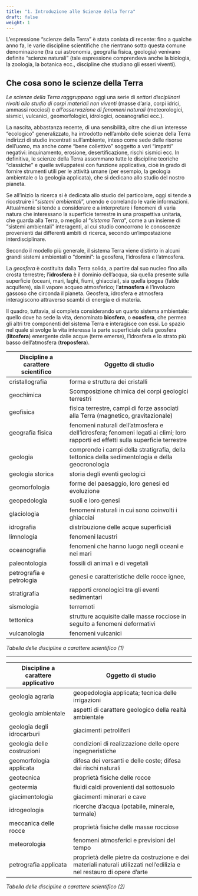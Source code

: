```yaml
---
title: "1. Introduzione alle Scienze della Terra"
draft: false
weight: 1
---
```




L’espressione “scienze della Terra” è stata coniata di recente: fino a qualche anno fa, le varie discipline scientifiche che rientrano sotto questa comune denominazione (tra cui astronomia, geografia fisica, geologia) venivano definite “scienze naturali” (tale espressione comprendeva anche la biologia, la zoologia, la botanica ecc., discipline che studiano gli esseri viventi).

## Che cosa sono le scienze della Terra 
*Le scienze della Terra raggruppano* oggi una serie di *settori disciplinari rivolti allo studio di corpi materiali non viventi* (masse d’aria, corpi idrici, ammassi rocciosi) e *all’osservazione di fenomeni naturali* (meteorologici, sismici, vulcanici, geomorfologici, idrologici, oceanografici ecc.).

La nascita, abbastanza recente, di una sensibilità, oltre che di un interesse “ecologico” generalizzato, ha introdotto nell’ambito delle scienze della Terra indirizzi di studio incentrati sull’ambiente, inteso come sede delle risorse dell’uomo, ma anche come “bene collettivo” soggetto a vari “impatti” negativi: inquinamento, erosione, desertificazione, rischi sismici ecc. In definitiva, le scienze della Terra assommano tutte le discipline teoriche “classiche” e quelle sviluppatesi con funzione applicativa, cioè in grado di fornire strumenti utili per le attività umane (per esempio, la geologia ambientale o la geologia applicata), che si dedicano allo studio del nostro pianeta.

Se all’inizio la ricerca si è dedicata allo studio del particolare, oggi si tende a ricostruire i “*sistemi ambientali*”, unendo e correlando le varie informazioni. Attualmente si tende a considerare e a interpretare i fenomeni di varia natura che interessano la superficie terrestre in una prospettiva unitaria, che guarda alla Terra, o meglio al “*sistema Terra*”, come a un insieme di “sistemi ambientali” interagenti, al cui studio concorrono le conoscenze provenienti dai differenti ambiti di ricerca, secondo un’impostazione interdisciplinare.

Secondo il modello più generale, il sistema Terra viene distinto in alcuni grandi sistemi ambientali o “domini”: la geosfera, l’idrosfera e l’atmosfera.

La *geosfera* è costituita dalla Terra solida, a partire dal suo nucleo fino alla crosta terrestre; l’**idrosfera** è il dominio dell’acqua, sia quella presente sulla superficie (oceani, mari, laghi, fiumi, ghiacciai), sia quella ipogea (falde acquifere), sia il vapore acqueo atmosferico; l’**atmosfera** è l’involucro gassoso che circonda il pianeta. Geosfera, idrosfera e atmosfera interagiscono attraverso scambi di energia e di materia.

Il quadro, tuttavia, si completa considerando un quarto sistema ambientale: quello dove ha sede la vita, denominato **biosfera**, o **ecosfera**, che permea gli altri tre componenti del sistema Terra e interagisce con essi. Lo spazio nel quale si svolge la vita interessa la parte superficiale della geosfera (**litosfera**) emergente dalle acque (terre emerse), l’idrosfera e lo strato più basso dell’atmosfera (**troposfera**).

 
|Discipline a carattere scientifico |Oggetto di studio
---|---
|cristallografia |forma e struttura dei cristalli 
|geochimica |Scomposizione chimica dei corpi geologici terrestri 
|geofisica |fisica terrestre, campi di forze associati alla Terra (magnetico, gravitazionale) 
|geografia fisica |fenomeni naturali dell’atmosfera e dell’idrosfera; fenomeni legati ai climi; loro rapporti ed effetti sulla superficie terrestre 
|geologia |comprende i campi della stratigrafia, della tettonica della sedimentologia e della geocronologia 
|geologia storica |storia degli eventi geologici 
|geomorfologia |forme del paesaggio, loro genesi ed evoluzione 
|geopedologia |suoli e loro genesi 
|glaciologia |fenomeni naturali in cui sono coinvolti i ghiacciai 
|idrografia |distribuzione delle acque superficiali 
|limnologia |fenomeni lacustri |mineralogia |costituzione fisica e chimica dei minerali 
|oceanografia |fenomeni che hanno luogo negli oceani e nei mari 
|paleontologia |fossili di animali e di vegetali 
|petrografia e petrologia |genesi e caratteristiche delle rocce ignee, 
|stratigrafia |rapporti cronologici tra gli eventi sedimentari 
|sismologia |terremoti 
|tettonica |strutture acquisite dalle masse rocciose in seguito a fenomeni deformativi 
|vulcanologia |fenomeni vulcanici

*Tabella delle discipline a carattere scientifico (1)*

---

|Discipline a carattere applicativo |Oggetto di studio
---|---
|geologia agraria |geopedologia applicata; tecnica delle irrigazioni 
|geologia ambientale |aspetti di carattere geologico della realtà ambientale 
|geologia degli idrocarburi |giacimenti petroliferi 
|geologia delle costruzioni |condizioni di realizzazione delle opere ingegneristiche 
|geomorfologia applicata |difesa dei versanti e delle coste; difesa dai rischi naturali 
|geotecnica |proprietà fisiche delle rocce 
|geotermia |fluidi caldi provenienti dal sottosuolo 
|giacimentologia |giacimenti minerari e cave 
|idrogeologia |ricerche d’acqua (potabile, minerale, termale) 
|meccanica delle rocce |proprietà fisiche delle masse rocciose 
|meteorologia |fenomeni atmosferici e previsioni del tempo 
|petrografia applicata |proprietà delle pietre da costruzione e dei materiali naturali utilizzati nell’edilizia e nel restauro di opere d’arte 

*Tabella delle discipline a carattere scientifico (2)*